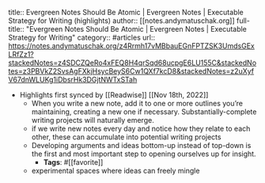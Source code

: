 title:: Evergreen Notes Should Be Atomic | Evergreen Notes | Executable Strategy for Writing (highlights)
author:: [[notes.andymatuschak.org]]
full-title:: "Evergreen Notes Should Be Atomic | Evergreen Notes | Executable Strategy for Writing"
category:: #articles
url:: https://notes.andymatuschak.org/z4Rrmh17vMBbauEGnFPTZSK3UmdsGExLRfZz1?stackedNotes=z4SDCZQeRo4xFEQ8H4qrSqd68ucpgE6LU155C&stackedNotes=z3PBVkZ2SvsAgFXkjHsycBeyS6Cw1QXf7kcD8&stackedNotes=z2uXyfV67dnWLUKg1iDbsrHk3DGjtNWTxSTah

- Highlights first synced by [[Readwise]] [[Nov 18th, 2022]]
	- When you write a new note, add it to one or more outlines you’re maintaining, creating a new one if necessary. Substantially-complete writing projects will naturally emerge.
	- if we write new notes every day and notice how they relate to each other, these can accumulate into potential writing projects
	- Developing arguments and ideas bottom-up instead of top-down is the first and most important step to opening ourselves up for insight.
		- **Tags**: #[[favorite]]
	- experimental spaces where ideas can freely mingle